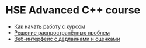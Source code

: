 # HSE Advanced C++ course

* [Как начать работу с курсом](docs/setup.md)
* [Решение распространённых проблем](docs/troubleshooting.md)
* [Веб-интерфейс с дедлайнами и оценками](cpp-hse.net)
